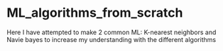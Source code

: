 # ML_algorithms_from_scratch

Here I have attempted to make 2 common ML: K-nearest neighbors and Navie bayes to increase my understanding with the different algorithms
